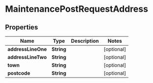 

# MaintenancePostRequestAddress


## Properties

| Name | Type | Description | Notes |
|------------ | ------------- | ------------- | -------------|
|**addressLineOne** | **String** |  |  [optional] |
|**addressLineTwo** | **String** |  |  [optional] |
|**town** | **String** |  |  [optional] |
|**postcode** | **String** |  |  [optional] |



